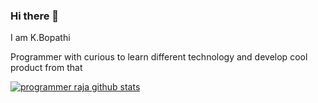 ### Hi there 👋

<!--
**programmerraja/programmerraja** is a ✨ _special_ ✨ repository because its `README.md` (this file) appears on your GitHub profile.

Here are some ideas to get you started:

- 🔭 I’m currently working on ...
- 🌱 I’m currently learning ...
- 👯 I’m looking to collaborate on ...
- 🤔 I’m looking for help with ...
- 💬 Ask me about ...
- 📫 How to reach me: ...
- 😄 Pronouns: ...
- ⚡ Fun fact: ...
-->
<p> I am K.Bopathi </p>
<p> Programmer with curious to learn different technology and develop cool product from that</p>

[![programmer raja github stats](https://github-readme-stats.vercel.app/api?username=programmerraja)](https://github.com/programmerraja/github-readme-stats)
